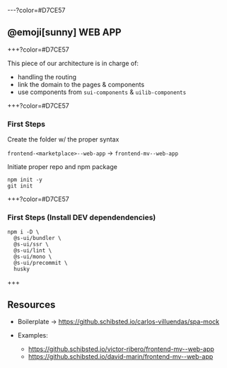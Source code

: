 ---?color=#D7CE57

##  @emoji[sunny] WEB APP

+++?color=#D7CE57

This piece of our architecture is in charge of:
- handling the routing
- link the domain to the pages & components
- use components from `sui-components` & `uilib-components`

+++?color=#D7CE57

### First Steps

Create the folder w/ the proper syntax

`frontend-<marketplace>--web-app` → `frontend-mv--web-app`

Initiate proper repo and npm package

```
npm init -y
git init
```

+++?color=#D7CE57

### First Steps (Install DEV dependendencies)

```
npm i -D \
  @s-ui/bundler \
  @s-ui/ssr \
  @s-ui/lint \
  @s-ui/mono \
  @s-ui/precommit \
  husky
```

+++

## Resources

- Boilerplate → https://github.schibsted.io/carlos-villuendas/spa-mock

- Examples:
  - https://github.schibsted.io/victor-ribero/frontend-mv--web-app
  - https://github.schibsted.io/david-marin/frontend-mv--web-app
